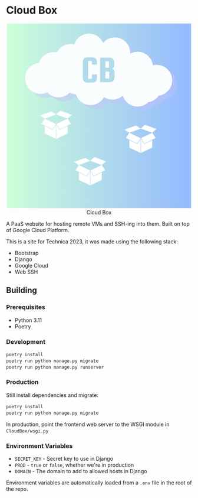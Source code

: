 # Cloud Box

<p align="center">
<a href="https://github.com/Bwc9876/CloudBox"><img src="https://raw.githubusercontent.com/Bwc9876/CloudBox/main/.github/assets/Cloud_Box_Logo.png" alt="Cloud Box Logo"/></a><br/>
Cloud Box<br/>
</p>

A PaaS website for hosting remote VMs and SSH-ing into them. Built on top of Google Cloud Platform.

This is a site for Technica 2023, it was made using the following stack:

- Bootstrap
- Django
- Google Cloud
- Web SSH

## Building

### Prerequisites

- Python 3.11
- Poetry

### Development

```sh
poetry install
poetry run python manage.py migrate
poetry run python manage.py runserver
```

### Production

Still install dependencies and migrate:

```sh
poetry install
poetry run python manage.py migrate
```

In production, point the frontend web server to the WSGI module in `CloudBox/wsgi.py`

### Environment Variables

- `SECRET_KEY` - Secret key to use in Django
- `PROD` - `true` or `false`, whether we're in production
- `DOMAIN` - The domain to add to allowed hosts in Django

Environment variables are automatically loaded from a `.env` file in the root of the repo.
